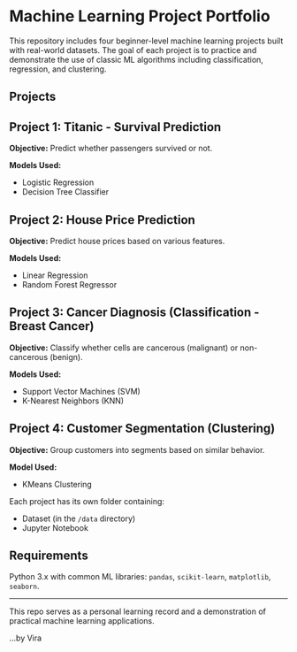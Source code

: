 # Machine Learning Project Portfolio

This repository includes four beginner-level machine learning projects built with real-world datasets. The goal of each project is to practice and demonstrate the use of classic ML algorithms including classification, regression, and clustering.

## Projects

##  Project 1: Titanic - Survival Prediction 

**Objective:** Predict whether passengers survived or not.

**Models Used:**
- Logistic Regression
- Decision Tree Classifier
  
##  Project 2: House Price Prediction

**Objective:** Predict house prices based on various features.

**Models Used:**
- Linear Regression
- Random Forest Regressor
  
##  Project 3: Cancer Diagnosis (Classification - Breast Cancer)

**Objective:** Classify whether cells are cancerous (malignant) or non-cancerous (benign).

**Models Used:**
- Support Vector Machines (SVM)
- K-Nearest Neighbors (KNN)
  
##  Project 4: Customer Segmentation (Clustering)

**Objective:** Group customers into segments based on similar behavior.

**Model Used:**
- KMeans Clustering

Each project has its own folder containing:
- Dataset (in the `/data` directory)
- Jupyter Notebook

## Requirements
Python 3.x with common ML libraries: `pandas`, `scikit-learn`, `matplotlib`, `seaborn`.

---

This repo serves as a personal learning record and a demonstration of practical machine learning applications.

...by Vira
